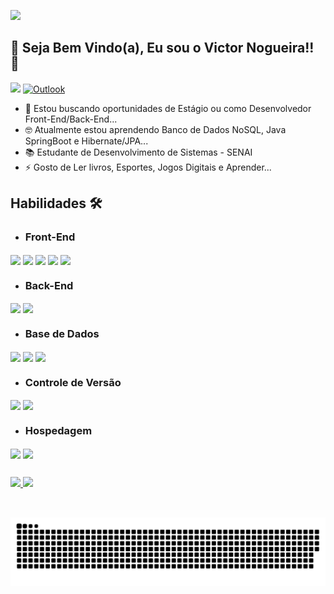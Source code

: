 
![](https://komarev.com/ghpvc/?username=VictorN7&color=blueviolet&label=PROFILE+VIEWS)

## 🚀 Seja Bem Vindo(a), Eu sou o Victor Nogueira!! 👋

    
<a href="https://www.linkedin.com/in/victor-nogueira-32a519184/" target="_blank"><img src="https://img.shields.io/badge/-LinkedIn-%230077B5?style=for-the-badge&logo=linkedin&logoColor=white" target="_blank"/></a>
<a target="_blank" href="mailto:victorhnogueira@hotmail.com">
    <img alt="Outlook" src="https://img.shields.io/badge/Outlook-0078D4?style=for-the-badge&logo=microsoft-outlook&logoColor=white" />
</a>
   



<div>
    
- 🔭 Estou buscando oportunidades de Estágio ou como Desenvolvedor Front-End/Back-End...
- 🤓  Atualmente estou aprendendo Banco de Dados NoSQL, Java SpringBoot e Hibernate/JPA...
- 📚 Estudante de Desenvolvimento de Sistemas - SENAI
- ⚡ Gosto de Ler livros, Esportes, Jogos Digitais e Aprender...
    
</div>

<div>

 ## Habilidades 🛠 

- ### Front-End 
    
<img align="center" src="https://img.shields.io/badge/JavaScript-F7DF1E?style=for-the-badge&logo=javascript&logoColor=black">

<img align="center" src="https://img.shields.io/badge/Bootstrap-563D7C?style=for-the-badge&logo=bootstrap&logoColor=white">

<img align="center" src="https://img.shields.io/badge/HTML5-E34F26?style=for-the-badge&logo=html5&logoColor=white">

<img align="center" src="https://img.shields.io/badge/CSS3-1572B6?style=for-the-badge&logo=css3&logoColor=white">

<img align="center" src="https://img.shields.io/badge/React-20232A?style=for-the-badge&logo=react&logoColor=61DAFB">
<!-- <img align="center" src="https://img.shields.io/badge/React_Native-20232A?style=for-the-badge&logo=react&logoColor=61DAFB"> -->


    
- ### Back-End

<img align="center" src="https://img.shields.io/badge/Java-ED8B00?style=for-the-badge&logo=java&logoColor=white">

<img align="center" src="https://img.shields.io/badge/Spring-6DB33F?style=for-the-badge&logo=spring&logoColor=white">

    
- ### Base de Dados

<img align="center" src="https://img.shields.io/badge/MySQL-4682B4?style=for-the-badge&logo=mysql&logoColor=white">

<img align="center" src="https://img.shields.io/badge/PostgreSQL-316192?style=for-the-badge&logo=postgresql&logoColor=white">
    
<img align="center" src="https://img.shields.io/badge/MongoDB-4EA94B?style=for-the-badge&logo=mongodb&logoColor=white">

- ### Controle de Versão

<img align="center" src="https://img.shields.io/badge/GitHub-000000?style=for-the-badge&logo=github&logoColor=white">
    
<img align="center" src="https://img.shields.io/badge/Git-FF4500?style=for-the-badge&logo=git&logoColor=white">
    
- ### Hospedagem

<img align="center" src="https://img.shields.io/badge/Netlify-00C7B7?style=for-the-badge&logo=netlify&logoColor=white">
    
<img align="center" src="https://img.shields.io/badge/Heroku-430098?style=for-the-badge&logo=heroku&logoColor=white">
    
</div>

##

 <div>
  <a href="https://github.com/VictorN7">
  <img height="150em" src="https://github-readme-stats.vercel.app/api?username=VictorN7&show_icons=true&theme=dark&include_all_commits=true&count_private=true"/>
  <img height="150em" src="https://github-readme-stats.vercel.app/api/top-langs/?username=VictorN7&layout=compact&langs_count=7&theme=dark"/>
 
  <!-- -->
  

</div>
    
 <br>
 
##
   ![Snake animation](https://github.com/VictorN7/VictorN7/blob/output/github-contribution-grid-snake.svg)

</div>
